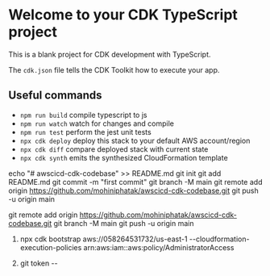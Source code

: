 # Welcome to your CDK TypeScript project

This is a blank project for CDK development with TypeScript.

The `cdk.json` file tells the CDK Toolkit how to execute your app.

## Useful commands

* `npm run build`   compile typescript to js
* `npm run watch`   watch for changes and compile
* `npm run test`    perform the jest unit tests
* `npx cdk deploy`  deploy this stack to your default AWS account/region
* `npx cdk diff`    compare deployed stack with current state
* `npx cdk synth`   emits the synthesized CloudFormation template

echo "# awscicd-cdk-codebase" >> README.md
git init
git add README.md
git commit -m "first commit"
git branch -M main
git remote add origin https://github.com/mohiniphatak/awscicd-cdk-codebase.git
git push -u origin main

git remote add origin https://github.com/mohiniphatak/awscicd-cdk-codebase.git
git branch -M main
git push -u origin main

1. npx cdk bootstrap aws://058264531732/us-east-1 --cloudformation-execution-policies arn:aws:iam::aws:policy/AdministratorAccess

2. git token --